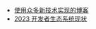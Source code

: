* [使用众多新技术实现的博客](https://chrisnicholas.dev/blog/a-new-blog-for-2024)
* [2023 开发者生态系统现状](https://www.jetbrains.com/zh-cn/lp/devecosystem-2023)

